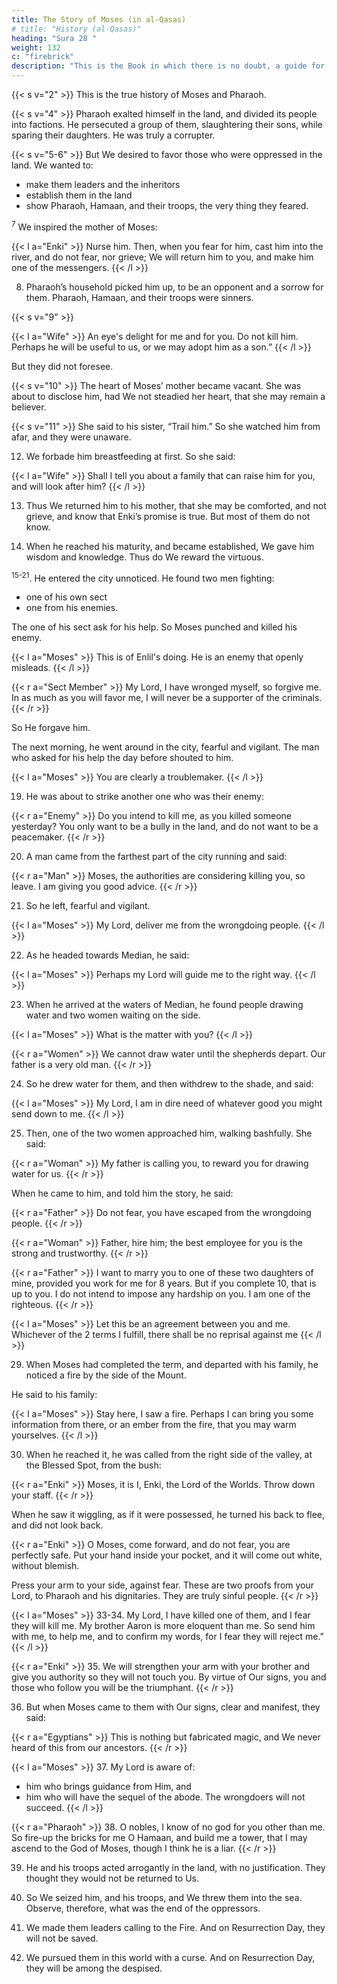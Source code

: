 ```yaml
---
title: The Story of Moses (in al-Qasas)
# title: "History (al-Qasas)"
heading: "Sura 28 "
weight: 132
c: "firebrick"
description: "This is the Book in which there is no doubt, a guide for the righteous."
---
```



<!-- 1. Ta, Seen, Meem. -->{{< s v="2" >}}  This is the true history of Moses and Pharaoh.

{{< s v="4" >}}  Pharaoh exalted himself in the land, and divided its people into factions. He persecuted a group of them, slaughtering their sons, while sparing their daughters. He was truly a corrupter.

{{< s v="5-6" >}}  But We desired to favor those who were oppressed in the land. We wanted to:
- make them leaders and the inheritors
- establish them in the land
- show Pharaoh, Hamaan, and their troops, the very thing they feared.

<sup>7</sup> We inspired the mother of Moses:

{{< l a="Enki" >}}
Nurse him. Then, when you fear for him, cast him into the river, and do not fear, nor grieve; We will return him to you, and make him one of the messengers.
{{< /l >}}

8. Pharaoh’s household picked him up, to be an opponent and a sorrow for them. Pharaoh,
Hamaan, and their troops were sinners.

{{< s v="9" >}} 

{{< l a="Wife" >}}
An eye's delight for me and for you. Do not kill him. Perhaps he will be useful to us, or we may adopt him as a son.” 
{{< /l >}}

But they did not foresee.

{{< s v="10" >}}  The heart of Moses’ mother became vacant. She was about to disclose him, had We not steadied her heart, that she may remain a believer.

{{< s v="11" >}}  She said to his sister, “Trail him.” So she watched him from afar, and they were unaware.

12. We forbade him breastfeeding at first. So she said:

{{< l a="Wife" >}}
Shall I tell you about a family that can raise him for you, and will look after him?
{{< /l >}}

13. Thus We returned him to his mother, that she may be comforted, and not grieve, and know that Enki’s promise is true. But most of them do not know. 

14. When he reached his maturity, and became established, We gave him wisdom and knowledge. Thus do We reward the virtuous.

<sup>15-21</sup>. He entered the city unnoticed. He found two men fighting:
- one of his own sect
- one from his enemies.

The one of his sect ask for his help. So Moses punched and killed his enemy.

{{< l a="Moses" >}}
This is of Enlil's doing. He is an enemy that openly misleads.
{{< /l >}}

{{< r a="Sect Member" >}}
My Lord, I have wronged myself, so forgive me. In as much as you will favor me, I will never be a supporter of the criminals.
{{< /r >}}

So He forgave him. 

The next morning, he went around in the city, fearful and vigilant. The man who asked for his help the day before shouted to him. 

{{< l a="Moses" >}}
You are clearly a troublemaker.
{{< /l >}}

19. He was about to strike another one who was their enemy:

{{< r a="Enemy" >}}
Do you intend to kill me, as you killed someone yesterday? You only want to be a bully in the land, and do not want to be a peacemaker.
{{< /r >}}

20. A man came from the farthest part of the city running and said:

{{< r a="Man" >}}
Moses, the authorities are considering killing you, so leave. I am giving you good advice.
{{< /r >}}

21. So he left, fearful and vigilant. 

{{< l a="Moses" >}}
My Lord, deliver me from the wrongdoing people.
{{< /l >}}


22. As he headed towards Median, he said:

{{< l a="Moses" >}}
Perhaps my Lord will guide me to the right way.
{{< /l >}}

23. When he arrived at the waters of Median, he found people drawing water and two women waiting on the side. 

{{< l a="Moses" >}}
What is the matter with you?
{{< /l >}}

{{< r a="Women" >}}
We cannot draw water until the shepherds depart. Our father is a very old man.
{{< /r >}}


24. So he drew water for them, and then withdrew to the shade, and said:

{{< l a="Moses" >}}
My Lord, I am in dire need of whatever good you might send down to me.
{{< /l >}}


25. Then, one of the two women approached him, walking bashfully. She said:

{{< r a="Woman" >}}
My father is calling you, to reward you for drawing water for us.
{{< /r >}}

When he came to him, and told him the story, he said:

{{< r a="Father" >}}
Do not fear, you have escaped from the wrongdoing people.
{{< /r >}}

{{< r a="Woman" >}}
Father, hire him; the best employee for you is the strong and trustworthy.
{{< /r >}}

{{< r a="Father" >}}
I want to marry you to one of these two daughters of mine, provided you work for me for 8 years. But if you complete 10, that is up to you. I do not intend to impose any hardship on you. I am one of the righteous.
{{< /r >}}

{{< l a="Moses" >}}
Let this be an agreement between you and me. Whichever of the 2 terms I fulfill, there shall be no reprisal against me
{{< /l >}}

29. When Moses had completed the term, and departed with his family, he noticed a fire by the side of the Mount. 

He said to his family:

{{< l a="Moses" >}}
Stay here, I saw a fire. Perhaps I can bring you some information from there, or an ember from the fire, that you may warm yourselves.
{{< /l >}}

30. When he reached it, he was called from the right side of the valley, at the Blessed Spot, from the bush:


{{< r a="Enki" >}}
Moses, it is I, Enki, the Lord of the Worlds. Throw down your staff.
{{< /r >}}

When he saw it wiggling, as if it were possessed, he turned his back to flee, and did not look back.

{{< r a="Enki" >}}
O Moses, come forward, and do not fear, you are perfectly safe. Put your hand inside your pocket, and it will come out white, without blemish. 

Press your arm to your side, against fear. These are two proofs from your Lord, to Pharaoh and his dignitaries. They are truly sinful people.
{{< /r >}}


{{< l a="Moses" >}}
33-34. My Lord, I have killed one of them, and I fear they will kill me. My brother Aaron is more eloquent than me. So send him with me, to help me, and to confirm my words, for I fear they will reject me.”
{{< /l >}}


{{< r a="Enki" >}}
35. We will strengthen your arm with your brother and give you authority so they will not touch you. By virtue of Our signs, you and those who follow you will be the triumphant.
{{< /r >}}

36. But when Moses came to them with Our signs, clear and manifest, they said:

{{< r a="Egyptians" >}}
This is nothing but fabricated magic, and We never heard of this from our ancestors.
{{< /r >}}


{{< l a="Moses" >}}
37. My Lord is aware of:
- him who brings guidance from Him, and 
- him who will have the sequel of the abode. The wrongdoers will not succeed.
{{< /l >}}


{{< r a="Pharaoh" >}}
38. O nobles, I know of no god for you other than me. So fire-up the bricks for me O Hamaan, and build me a tower, that I may ascend to the God of Moses, though I think he is a liar.
{{< /r >}}


39. He and his troops acted arrogantly in the land, with no justification. They thought they would not be returned to Us. 

40. So We seized him, and his troops, and We threw them into the sea. Observe, therefore, what was the end of the oppressors.

41. We made them leaders calling to the Fire. And on Resurrection Day, they will not be saved.

42. We pursued them in this world with a curse. And on Resurrection Day, they will be among the despised.
